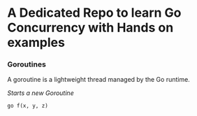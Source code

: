 <h1> <b>A Dedicated Repo to learn Go Concurrency with Hands on examples</b> </h1>

<h3> <b>Goroutines</b> </h3>

A goroutine is a lightweight thread managed by the Go runtime.

<i>Starts a new Goroutine</i>

```go f(x, y, z)```

